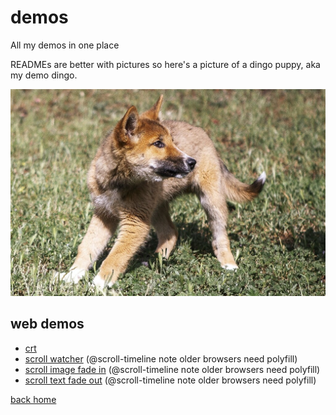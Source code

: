 # demos

All my demos in one place

READMEs are better with pictures so here's a picture of a dingo puppy, aka my demo dingo.

![dingo puppy](/static/dingo.jpg)

## web demos

- [crt](./web-demos/crt/index.html)
- [scroll watcher](./web-demos/scroll-watcher/index.html) (@scroll-timeline note older browsers need polyfill)
- [scroll image fade in]() (@scroll-timeline note older browsers need polyfill)
- [scroll text fade out]() (@scroll-timeline note older browsers need polyfill)

[back home](https://maxdemaio.github.io)